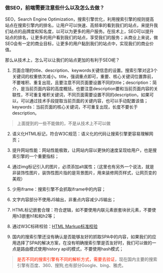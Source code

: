 ### 做SEO，前端需要注意些什么以及怎么去做？

SEO，Search Engine Optimization，搜索引擎优化，利用搜索引擎的规则提高站点在搜索引擎内的排名，让用户可以快速、高频率的看到我们的站点，来提升我们站点的品牌度和知名度，以可以为更多的用户服务。在技术上，SEO可以提升站点的排名，让更多的用户看到我们的站点，享受我们的服务；从商业上来说，做SEO会有一定的商业目标，让更多的用户黏到我们的站点中，实现我们的商业价值。

那么从技术上，怎么可以让我们的站点更加的有利于SEO呢？

1. 页面合理的title、description、keywords关键信息的设置。搜索引擎对这3个关键词的权重依次减小。title，强调重点即可，重要、核心关键词位置靠前，不要堆积、重复出现，且要注意不同页面要设置不同的title；description：简介，是当前页面内容的高度概括，也要注意description要和当前页面内容的关联性，不可重复堆积关键词，不同页面需要设置不同的description，如果可以，可以通过技术手段提取当前页面的关键内容，也可以手动配置该值；keywords：当前页面的核心关键词，不可重复出现，长度不要长于description。

> 上面提到的一些不能做的，不是从技术上不可以做

2. 语义化HTML标记，符合W3C规范：语义化的代码让搜索引擎更容易理解网页；

3. 提升网站性能：网站性能极致，让网站内容以更快的速度呈现给用户，也是搜索引擎的一个重要指标；

4. 通过img标记引入的图片，必须添加alt属性；（这里也有另外一个说法，就是非装饰性图片，装饰性图片指的是背景图片，用来装修网页样式，让网页变的美观）

5. 少用iframe：搜索引擎不会抓取iframe中的内容；

6. 文字内容部分不使用JS输出，非重点内容减少JS输出；

7. HTML标记嵌套合理：符合逻辑，如不要使用内联元素嵌套块状元素，不要使用h3嵌套h1和和h2等；

8. 通过W3C标砖校验：[HTML Markup标准校验](https://validator.w3.org/)

9. 国内的搜索引擎还没有确认是否能够友好的抓取SPA中的内容，如果我们的应用选择了SPA的解决方案，在没有明确搜索引擎是否友好时，我们可以做的一点是路由模式使用history api的模式，不要使用hash模式；

> <font color="#f20">是否不同的搜索引擎有不同的解析方式，需要去验证</font>，现在国内主要的搜索引擎有百度、360、搜狗,也有部分Google、bing、雅虎。


